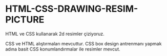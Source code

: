# HTML-CSS-DRAWING-RESIM-PICTURE
HTML ve CSS kullanarak 2d resimler çiziyoruz.

CSS ve HTML alıştırmaları mevcuttur. CSS box design antrenmanı yapmak adına basit CSS konumlandırmalar ile resimler mevcut.
